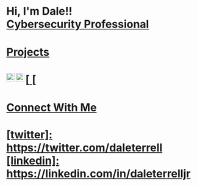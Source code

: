 <h1>Hi, I'm Dale!! <br/><a href="https://github.com/joshmadakor1"><a href="https://www.linkedin.com/in/daleterrelljr/">Cybersecurity Professional


<br/>

<h4>Projects</h4>
[<img align="left" alt="DaleTerrellJr" | Twitter" width="22px" src="https://cdn.jsdelivr.net/npm/simple-icons@v3/icons/twitter.svg" />
[<img align="left" alt="DaleTerrellJr | LinkedIn" width="22px" src="https://cdn.jsdelivr.net/npm/simple-icons@v3/icons/linkedin.svg" />


<h4>Connect With Me</h4>
[twitter]: https://twitter.com/daleterrell
[linkedin]: https://linkedin.com/in/daleterrelljr



